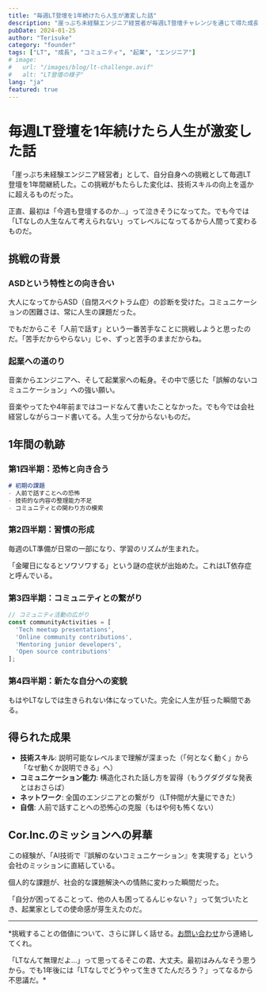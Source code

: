 ```yaml
---
title: "毎週LT登壇を1年続けたら人生が激変した話"
description: "崖っぷち未経験エンジニア経営者が毎週LT登壇チャレンジを通じて得た成長と学び、そして人生の変化"
pubDate: 2024-01-25
author: "Terisuke"
category: "founder"
tags: ["LT", "成長", "コミュニティ", "起業", "エンジニア"]
# image:
#   url: "/images/blog/lt-challenge.avif"
#   alt: "LT登壇の様子"
lang: "ja"
featured: true
---
```


# 毎週LT登壇を1年続けたら人生が激変した話

「崖っぷち未経験エンジニア経営者」として、自分自身への挑戦として毎週LT登壇を1年間継続した。この挑戦がもたらした変化は、技術スキルの向上を遥かに超えるものだった。

正直、最初は「今週も登壇するのか...」って泣きそうになってた。でも今では「LTなしの人生なんて考えられない」ってレベルになってるから人間って変わるものだ。

## 挑戦の背景

### ASDという特性との向き合い

大人になってからASD（自閉スペクトラム症）の診断を受けた。コミュニケーションの困難さは、常に人生の課題だった。

でもだからこそ「人前で話す」という一番苦手なことに挑戦しようと思ったのだ。「苦手だからやらない」じゃ、ずっと苦手のままだからね。

### 起業への道のり

音楽からエンジニアへ、そして起業家への転身。その中で感じた「誤解のないコミュニケーション」への強い願い。

音楽やってたや4年前まではコードなんて書いたことなかった。でも今では会社経営しながらコード書いてる。人生って分からないものだ。

## 1年間の軌跡

### 第1四半期：恐怖と向き合う

```markdown
# 初期の課題
- 人前で話すことへの恐怖
- 技術的な内容の整理能力不足
- コミュニティとの関わり方の模索
```

### 第2四半期：習慣の形成

毎週のLT準備が日常の一部になり、学習のリズムが生まれた。

「金曜日になるとソワソワする」という謎の症状が出始めた。これはLT依存症と呼んでいる。

### 第3四半期：コミュニティとの繋がり

```javascript
// コミュニティ活動の広がり
const communityActivities = [
  'Tech meetup presentations',
  'Online community contributions',
  'Mentoring junior developers',
  'Open source contributions'
];
```

### 第4四半期：新たな自分への変貌

もはやLTなしでは生きられない体になっていた。完全に人生が狂った瞬間である。

## 得られた成果

- **技術スキル**: 説明可能なレベルまで理解が深まった（「何となく動く」から「なぜ動くか説明できる」へ）
- **コミュニケーション能力**: 構造化された話し方を習得（もうグダグダな発表とはおさらば）
- **ネットワーク**: 全国のエンジニアとの繋がり（LT仲間が大量にできた）
- **自信**: 人前で話すことへの恐怖心の克服（もはや何も怖くない）

## Cor.Inc.のミッションへの昇華

この経験が、「AI技術で『誤解のないコミュニケーション』を実現する」という会社のミッションに直結している。

個人的な課題が、社会的な課題解決への情熱に変わった瞬間だった。

「自分が困ってることって、他の人も困ってるんじゃない？」って気づいたとき、起業家としての使命感が芽生えたのだ。

---

*挑戦することの価値について、さらに詳しく話せる。[お問い合わせ](/contact)から連絡してくれ。

「LTなんて無理だよ...」って思ってるそこの君、大丈夫。最初はみんなそう思うから。でも1年後には「LTなしでどうやって生きてたんだろう？」ってなるから不思議だ。*
